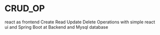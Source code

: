 # CRUD_OP
react as frontend
Create Read Update Delete Operations with simple react ui and Spring Boot at Backend and Mysql database
